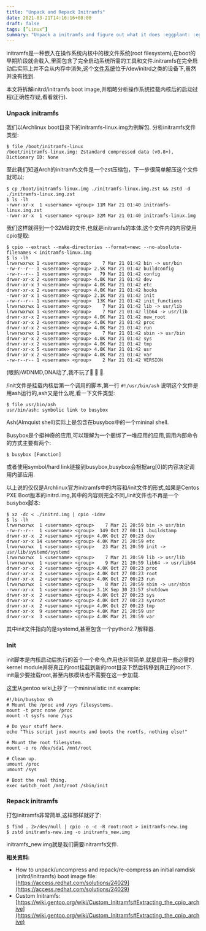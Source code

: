```yaml
---
title: "Unpack and Repack Initramfs"
date: 2021-03-21T14:16:16+08:00
draft: false
tags: [”Linux“]
summary: "Unpack a initramfs and figure out what it does :eggplant: :eggplant: :eggplant:"
---
```


initramfs是一种嵌入在操作系统内核中的根文件系统(root filesystem),在boot的早期阶段就会载入,里面包含了完全启动系统所需的工具和文件.initramfs在完全启动后实际上并不会从内存中消失,这个[文件系统](https://www.linuxquestions.org/questions/linux-general-1/accessing-initrd-in-memory-after-boot-4175614932/?__cf_chl_jschl_tk__=3c085e1f32f31adec75525faf41b83178d0570bf-1616311609-0-AZj1LlCJkO4bsxNQm6gOccAtGIycIS-KJciOF3RCF59fzEWG7Su66dIdVpcN6QhWDBVODWFtm6aqPle4SIiL2JwLkR8uI-lvknKzG96qyNR75hCNjjugSDsnqL-qY4KpE5KIIT5cmsvL4sd3fr3D1DdL5gpux9MIhwPKKDBxfH_eS5ORM2PP_WfjZabU7fx_A1hjkeAvEhRJSrtF_vkTMDnd3a0QiGT1oPZUlcsVBx0bh1iE8jqgLjx61EojkBLuuZbnd_vXNBp5xHY_XmhBh02jZbQBEsvH2-1UvKg6r9R6BclHuql1lQuMoIS6NQLm4PPj45Bz0FBh1B6qRr-lP-JmMCmjBbOHLSamXaM8MjMATJC-ZlgpCr-iTc4YhRQ7_9eHFekwVue-j2RKoDjqbY8mHqKlbskrfBrsoZoxO-gsgoksBXK9BG0_McLpJykGyHsxD5izmOn1Hk_v5cmYZmeISBxrTAy5C7xvMt2RHDUr)位于/dev/initrd之类的设备下,虽然并没有找到.

本文将拆解initrd/initramfs boot image,并粗略分析操作系统挂载内核后的启动过程(正确性存疑,看看就行).

### Unpack initramfs

我们以Archlinux boot目录下的initramfs-linux.img为例解包.
分析initramfs文件类型:
``` shell
$ file /boot/initramfs-linux
/boot/initramfs-linux.img: Zstandard compressed data (v0.8+), Dictionary ID: None
```
至此我们知道Arch的initramfs文件是一个zst压缩包，下一步很简单解压这个文件就可以:
``` shell
$ cp /boot/initramfs-linux.img ./initramfs-linux.img.zst && zstd -d ./initramfs-linux.img.zst
$ ls -lh
-rwxr-xr-x  1 <username> <group> 11M Mar 21 01:40 initramfs-linux.img.zst
-rwxr-xr-x  1 <username> <group> 32M Mar 21 01:40 initramfs-linux.img
```
我们这样就得到一个32MB的文件,也就是initramfs的本体,这个文件内的内容使用cpio提取:
``` shell
$ cpio --extract --make-directories --format=newc --no-absolute-filenames < initramfs-linux.img
$ ls -lh
lrwxrwxrwx 1 <username> <group>    7 Mar 21 01:42 bin -> usr/bin
-rw-r--r-- 1 <username> <group> 2.5K Mar 21 01:42 buildconfig
-rw-r--r-- 1 <username> <group>   79 Mar 21 01:42 config
drwxr-xr-x 2 <username> <group> 4.0K Mar 21 01:42 dev
drwxr-xr-x 3 <username> <group> 4.0K Mar 21 01:42 etc
drwxr-xr-x 2 <username> <group> 4.0K Mar 21 01:42 hooks
-rwxr-xr-x 1 <username> <group> 2.1K Mar 21 01:42 init
-rw-r--r-- 1 <username> <group>  13K Mar 21 01:42 init_functions
lrwxrwxrwx 1 <username> <group>    7 Mar 21 01:42 lib -> usr/lib
lrwxrwxrwx 1 <username> <group>    7 Mar 21 01:42 lib64 -> usr/lib
drwxr-xr-x 2 <username> <group> 4.0K Mar 21 01:42 new_root
drwxr-xr-x 2 <username> <group> 4.0K Mar 21 01:42 proc
drwxr-xr-x 2 <username> <group> 4.0K Mar 21 01:42 run
lrwxrwxrwx 1 <username> <group>    7 Mar 21 01:42 sbin -> usr/bin
drwxr-xr-x 2 <username> <group> 4.0K Mar 21 01:42 sys
drwxr-xr-x 2 <username> <group> 4.0K Mar 21 01:42 tmp
drwxr-xr-x 5 <username> <group> 4.0K Mar 21 01:42 usr
drwxr-xr-x 2 <username> <group> 4.0K Mar 21 01:42 var
-rw-r--r-- 1 <username> <group>    2 Mar 21 01:42 VERSION
```
(眼熟)WDNMD,DNA动了,我不玩了:eggplant: :eggplant: :eggplant:.

/init文件是挂载内核后第一个调用的脚本,第一行
```#!/usr/bin/ash```
说明这个文件是用ash运行的,ash又是什么呢,看一下文件类型:
``` shell
$ file usr/bin/ash 
usr/bin/ash: symbolic link to busybox
```
Ash(Almquist shell)实际上是包含在busybox中的一个mininal shell.

Busybox是个挺神奇的应用,可以理解为一个捆绑了一堆应用的应用,调用内部命令的方式主要有两个:
``` shell
$ busybox [Function]
```
或者使用symbol/hard link链接到busybox,busybox会根据arg\[0\]的内容决定调用内部应用.

以上说的仅仅是Archlinux官方initramfs中的内容和/init文件的形式,如果是Centos PXE Boot版本的initrd.img,其中的内容则完全不同,/init文件也不再是一个busybox脚本:
``` shell
$ xz -dc < ./initrd.img | cpio -idmv
$ ls -lh
lrwxrwxrwx  1 <username> <group>    7 Mar 21 20:59 bin -> usr/bin
-rw-r--r--  1 <username> <group>  149 Oct 27 00:11 .buildstamp
drwxr-xr-x  2 <username> <group> 4.0K Oct 27 00:23 dev
drwxr-xr-x 14 <username> <group> 4.0K Mar 21 20:59 etc
lrwxrwxrwx  1 <username> <group>   23 Mar 21 20:59 init -> usr/lib/systemd/systemd
lrwxrwxrwx  1 <username> <group>    7 Mar 21 20:59 lib -> usr/lib
lrwxrwxrwx  1 <username> <group>    9 Mar 21 20:59 lib64 -> usr/lib64
drwxr-xr-x  2 <username> <group> 4.0K Oct 27 00:23 proc
drwxr-xr-x  2 <username> <group> 4.0K Oct 27 00:23 root
drwxr-xr-x  2 <username> <group> 4.0K Oct 27 00:23 run
lrwxrwxrwx  1 <username> <group>    8 Mar 21 20:59 sbin -> usr/sbin
-rwxr-xr-x  1 <username> <group> 3.1K Sep 30 23:57 shutdown
drwxr-xr-x  2 <username> <group> 4.0K Oct 27 00:23 sys
drwxr-xr-x  2 <username> <group> 4.0K Oct 27 00:23 sysroot
drwxr-xr-x  2 <username> <group> 4.0K Oct 27 00:23 tmp
drwxr-xr-x  9 <username> <group> 4.0K Mar 21 20:59 usr
drwxr-xr-x  3 <username> <group> 4.0K Mar 21 20:59 var
```
其中init文件指向的是systemd,甚至包含一个python2.7解释器.

### Init
init脚本是内核启动后执行的首个一个命令,作用也非常简单,就是启用一些必需的kernel module并将真正的root挂载到新的root目录下然后转移到真正的root下.
init最少要挂载root,甚至内核模块也不需要在这一步加载.

这里从gentoo wiki上抄了一个mininalistic init example:
``` shell
#!/bin/busybox sh
# Mount the /proc and /sys filesystems.
mount -t proc none /proc
mount -t sysfs none /sys

# Do your stuff here.
echo "This script just mounts and boots the rootfs, nothing else!"

# Mount the root filesystem.
mount -o ro /dev/sda1 /mnt/root

# Clean up.
umount /proc
umount /sys

# Boot the real thing.
exec switch_root /mnt/root /sbin/init
```

### Repack initramfs

打包initramfs非常简单,这样那样就好了:
``` shell
$ find . 2>/dev/null | cpio -o -c -R root:root > initramfs-new.img
$ zstd initramfs-new.img -o initramfs_new.img
```
initramfs\_new.img就是我们需要initramfs文件.

**相关资料:**
+ How to unpack/uncompress and repack/re-compress an initial ramdisk (initrd/initramfs) boot image file: [https://access.redhat.com/solutions/24029](https://access.redhat.com/solutions/24029)
+ Custom Initramfs: [https://wiki.gentoo.org/wiki/Custom_Initramfs#Extracting_the_cpio_archive](https://wiki.gentoo.org/wiki/Custom_Initramfs#Extracting_the_cpio_archive)